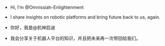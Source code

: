 - Hi, I’m @Omnissiah-Enlightenment
- I share insights on robotic platforms and bring future back to us, again.

- 你好，我是@机神启迪
- 我会分享关于机器人平台的知识，并且把未来再一次带回给我们。
<!---
Omnissiah-Enlightenment/Omnissiah-Enlightenment is a ✨ special ✨ repository because its `README.md` (this file) appears on your GitHub profile.
You can click the Preview link to take a look at your changes.
--->
